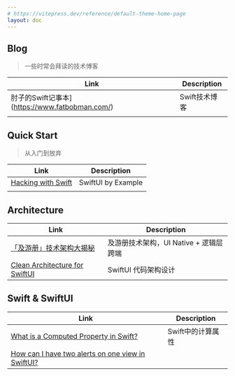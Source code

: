 ```yaml
---
# https://vitepress.dev/reference/default-theme-home-page
layout: doc
---
```


<script setup>

import {
  VPTeamPage,
  VPTeamPageTitle,
  VPTeamMembers
} from 'vitepress/theme'

import { useData } from 'vitepress'

const { theme, page, frontmatter } = useData()

</script>

<VPTeamPage>
  <VPTeamPageTitle>
    <template #title>
      Reading list
    </template>
    <template #lead>
      Best Practice
    </template>
  </VPTeamPageTitle>
</VPTeamPage>



## Blog

> 一些时常会拜读的技术博客

| Link                                           | Description   |
| ---------------------------------------------- | ------------- |
| 肘子的Swift记事本](https://www.fatbobman.com/) | Swift技术博客 |
|                                                |               |



## Quick Start

>   从入门到放弃

| Link                                                         | Description        |
| ------------------------------------------------------------ | ------------------ |
| [Hacking with Swift](https://www.hackingwithswift.com/quick-start/swiftui) | SwiftUI by Example |
|                                                              |                    |



## Architecture

| Link                                                         | Description                            |
| ------------------------------------------------------------ | -------------------------------------- |
| [「及游册」技术架构大揭秘](https://suoxing.noto.so/dev/travelog/arch) | 及游册技术架构，UI Native + 逻辑层跨端 |
| [Clean Architecture for SwiftUI](https://nalexn.github.io/clean-architecture-swiftui/?utm_source=nalexn_github) | SwiftUI 代码架构设计                   |



## Swift & SwiftUI

| Link                                                         | Description       |
| ------------------------------------------------------------ | ----------------- |
| [What is a Computed Property in Swift?](https://www.avanderlee.com/swift/computed-property/) | Swift中的计算属性 |
| [How can I have two alerts on one view in SwiftUI?](https://stackoverflow.com/questions/58069516/how-can-i-have-two-alerts-on-one-view-in-swiftui) |                   |